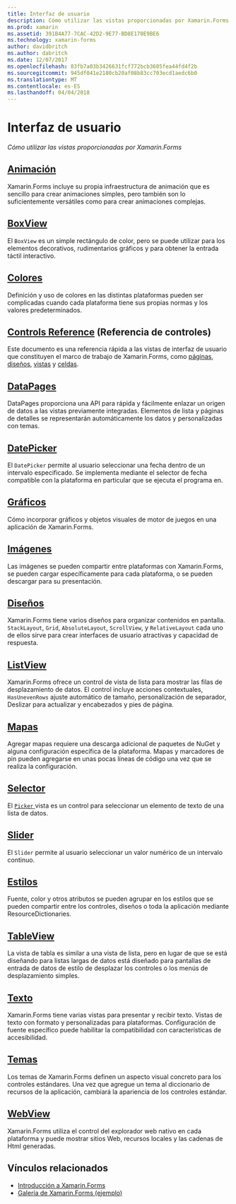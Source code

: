 ```yaml
---
title: Interfaz de usuario
description: Cómo utilizar las vistas proporcionadas por Xamarin.Forms
ms.prod: xamarin
ms.assetid: 391B4A77-7CAC-42D2-9E77-BD8E170E9BE6
ms.technology: xamarin-forms
author: davidbritch
ms.author: dabritch
ms.date: 12/07/2017
ms.openlocfilehash: 83fb7a03b3426631fcf772bcb3605fea44fd4f2b
ms.sourcegitcommit: 945df041e2180cb20af08b83cc703ecd1aedc6b0
ms.translationtype: MT
ms.contentlocale: es-ES
ms.lasthandoff: 04/04/2018
---
```

# <a name="user-interface"></a>Interfaz de usuario

_Cómo utilizar las vistas proporcionadas por Xamarin.Forms_

## <a name="animationanimationindexmd"></a>[Animación](animation/index.md)

Xamarin.Forms incluye su propia infraestructura de animación que es sencillo para crear animaciones simples, pero también son lo suficientemente versátiles como para crear animaciones complejas.

## <a name="boxviewboxviewmd"></a>[BoxView](boxview.md)

El `BoxView` es un simple rectángulo de color, pero se puede utilizar para los elementos decorativos, rudimentarios gráficos y para obtener la entrada táctil interactivo.

## <a name="colorscolorsmd"></a>[Colores](colors.md)

Definición y uso de colores en las distintas plataformas pueden ser complicadas cuando cada plataforma tiene sus propias normas y los valores predeterminados.

## <a name="controls-referencecontrolsindexmd"></a>[Controls Reference](controls/index.md) (Referencia de controles)

Este documento es una referencia rápida a las vistas de interfaz de usuario que constituyen el marco de trabajo de Xamarin.Forms, como [páginas](~/xamarin-forms/user-interface/controls/pages.md), [diseños](~/xamarin-forms/user-interface/controls/layouts.md), [vistas](~/xamarin-forms/user-interface/controls/views.md) y [celdas](~/xamarin-forms/user-interface/controls/cells.md).

## <a name="datapagesdatapagesindexmd"></a>[DataPages](datapages/index.md)

DataPages proporciona una API para rápida y fácilmente enlazar un origen de datos a las vistas previamente integradas. Elementos de lista y páginas de detalles se representarán automáticamente los datos y personalizadas con temas.

## <a name="datepickerdatepickermd"></a>[DatePicker](datepicker.md)

El `DatePicker` permite al usuario seleccionar una fecha dentro de un intervalo especificado. Se implementa mediante el selector de fecha compatible con la plataforma en particular que se ejecuta el programa en.

## <a name="graphicsgraphicsindexmd"></a>[Gráficos](graphics/index.md)

Cómo incorporar gráficos y objetos visuales de motor de juegos en una aplicación de Xamarin.Forms.

## <a name="imagesimagesmd"></a>[Imágenes](images.md)

Las imágenes se pueden compartir entre plataformas con Xamarin.Forms, se pueden cargar específicamente para cada plataforma, o se pueden descargar para su presentación.

## <a name="layoutslayoutsindexmd"></a>[Diseños](layouts/index.md)

Xamarin.Forms tiene varios diseños para organizar contenidos en pantalla. `StackLayout`, `Grid`, `AbsoluteLayout`, `ScrollView`, y `RelativeLayout` cada uno de ellos sirve para crear interfaces de usuario atractivas y capacidad de respuesta.

## <a name="listviewlistviewindexmd"></a>[ListView](listview/index.md)

Xamarin.Forms ofrece un control de vista de lista para mostrar las filas de desplazamiento de datos. El control incluye acciones contextuales, `HasUnevenRows` ajuste automático de tamaño, personalización de separador, Deslizar para actualizar y encabezados y pies de página.

## <a name="mapsmapmd"></a>[Mapas](map.md)

Agregar mapas requiere una descarga adicional de paquetes de NuGet y alguna configuración específica de la plataforma. Mapas y marcadores de pin pueden agregarse en unas pocas líneas de código una vez que se realiza la configuración.

## <a name="pickerpickerindexmd"></a>[Selector](picker/index.md)

El [ `Picker` ](https://developer.xamarin.com/api/type/Xamarin.Forms.Picker/) vista es un control para seleccionar un elemento de texto de una lista de datos.

## <a name="sliderslidermd"></a>[Slider](slider.md)

El `Slider` permite al usuario seleccionar un valor numérico de un intervalo continuo.

## <a name="stylesstylesindexmd"></a>[Estilos](styles/index.md)

Fuente, color y otros atributos se pueden agrupar en los estilos que se pueden compartir entre los controles, diseños o toda la aplicación mediante ResourceDictionaries.

## <a name="tableviewtableviewmd"></a>[TableView](tableview.md)

La vista de tabla es similar a una vista de lista, pero en lugar de que se está diseñando para listas largas de datos está diseñado para pantallas de entrada de datos de estilo de desplazar los controles o los menús de desplazamiento simples.

## <a name="texttextindexmd"></a>[Texto](text/index.md)

Xamarin.Forms tiene varias vistas para presentar y recibir texto. Vistas de texto con formato y personalizadas para plataformas. Configuración de fuente específico puede habilitar la compatibilidad con características de accesibilidad.

## <a name="themesthemesindexmd"></a>[Temas](themes/index.md)

Los temas de Xamarin.Forms definen un aspecto visual concreto para los controles estándares. Una vez que agregue un tema al diccionario de recursos de la aplicación, cambiará la apariencia de los controles estándar.

## <a name="webviewwebviewmd"></a>[WebView](webview.md)

Xamarin.Forms utiliza el control del explorador web nativo en cada plataforma y puede mostrar sitios Web, recursos locales y las cadenas de Html generadas.


## <a name="related-links"></a>Vínculos relacionados

- [Introducción a Xamarin.Forms](~/xamarin-forms/get-started/introduction-to-xamarin-forms.md)
- [Galería de Xamarin.Forms (ejemplo)](https://developer.xamarin.com/samples/FormsGallery/)
